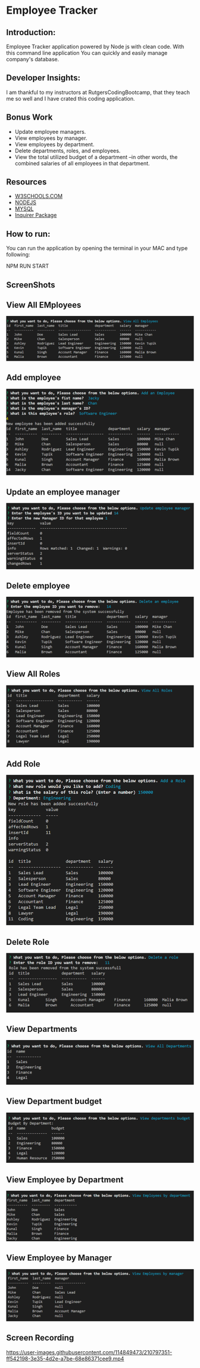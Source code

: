 # Employee Tracker

## Introduction:

Employee Tracker application powered by Node js with clean code. With this command line application You can quickly and easily manage company's database.

## Developer Insights:

I am thankful to my instructors at RutgersCodingBootcamp, that they teach me so well and I have crated this coding application.


## Bonus Work
- Update employee managers.
- View employees by manager.
- View employees by department.
- Delete departments, roles, and employees.
- View the total utilized budget of a department –in other words, the combined salaries of all employees in that department.



## Resources
-   [W3SCHOOLS.COM](https://www.w3schools.com/nodejs/)
-   [NODEJS](https://www.w3schools.com/nodejs/)
-   [MYSQL](https://www.npmjs.com/package/mysql2)
-   [Inquirer Package](https://www.npmjs.com/package/inquirer)

## How to run:


You can run the application by opening the terminal in your MAC and type following:

NPM RUN START

## ScreenShots


## View All EMployees

![View All Employee](./assets/images/viewAllEmployees.png)


## Add employee

![Add Employee](./assets/images/addEmployee.png)


## Update an employee manager

![Update](./assets/images/updateEmploeyeeManager.png)

## Delete employee

![Delete Employee](./assets/images/deleteAnEmployee.png)

## View All Roles

![All Roles](./assets/images/viewAllRoles.png)

## Add Role

![Add Roles](./assets/images/addRole.png)

## Delete Role

![Delete Role](./assets/images/deleteRole.png)

## View Departments

![Departments](./assets/images/viewAllDepartments.png)

## View Department budget

![Departments](./assets/images/viewDepartmentBudget.png)

## View Employee by Department

![Departments](./assets/images/viewEmployeeByDepartment.png)

## View Employee by Manager

![Departments](./assets/images/viewEmployeeByManager.png)


## Screen Recording


https://user-images.githubusercontent.com/114849473/210797351-ff542198-3e35-4d2e-a7be-68e86371cee9.mp4


